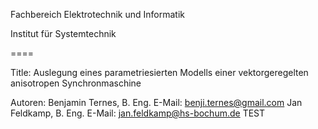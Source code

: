 Fachbereich Elektrotechnik und Informatik

Institut für Systemtechnik



====

Title:
Auslegung eines parametriesierten Modells einer vektorgeregelten anisotropen Synchronmaschine

Autoren:
Benjamin Ternes, B. Eng.	E-Mail: benji.ternes@gmail.com
Jan Feldkamp, B. Eng.		E-Mail: jan.feldkamp@hs-bochum.de
TEST